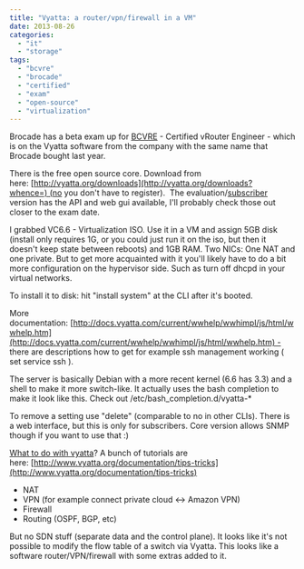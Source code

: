 ```yaml
---
title: "Vyatta: a router/vpn/firewall in a VM"
date: 2013-08-26
categories: 
  - "it"
  - "storage"
tags: 
  - "bcvre"
  - "brocade"
  - "certified"
  - "exam"
  - "open-source"
  - "virtualization"
---
```


Brocade has a beta exam up for [BCVRE](http://community.brocade.com/docs/DOC-3336) - Certified vRouter Engineer - which is on the Vyatta software from the company with the same name that Brocade bought last year.

There is the free open source core. Download from here: [http://vyatta.org/downloads](http://vyatta.org/downloads?whence=) (no you don't have to register).  The evaluation/[subscriber](http://www.vyatta.com/product/vyatta-network-os/get-started) version has the API and web gui available, I'll probably check those out closer to the exam date.

I grabbed VC6.6 - Virtualization ISO. Use it in a VM and assign 5GB disk (install only requires 1G, or you could just run it on the iso, but then it doesn't keep state between reboots) and 1GB RAM. Two NICs: One NAT and one private. But to get more acquainted with it you'll likely have to do a bit more configuration on the hypervisor side. Such as turn off dhcpd in your virtual networks.

To install it to disk: hit "install system" at the CLI after it's booted.

More documentation: [http://docs.vyatta.com/current/wwhelp/wwhimpl/js/html/wwhelp.htm](http://docs.vyatta.com/current/wwhelp/wwhimpl/js/html/wwhelp.htm) - there are descriptions how to get for example ssh management working ( set service ssh ).

The server is basically Debian with a more recent kernel (6.6 has 3.3) and a shell to make it more switch-like. It actually uses the bash completion to make it look like this. Check out /etc/bash\_completion.d/vyatta-\*

To remove a setting use "delete" (comparable to no in other CLIs). There is a web interface, but this is only for subscribers. Core version allows SNMP though if you want to use that :)

[What to do with vyatta](http://www.vyatta.org/documentation)? A bunch of tutorials are here: [http://www.vyatta.org/documentation/tips-tricks](http://www.vyatta.org/documentation/tips-tricks)

- NAT
- VPN (for example connect private cloud <-> Amazon VPN)
- Firewall
- Routing (OSPF, BGP, etc)

But no SDN stuff (separate data and the control plane). It looks like it's not possible to modify the flow table of a switch via Vyatta. This looks like a software router/VPN/firewall with some extras added to it.
